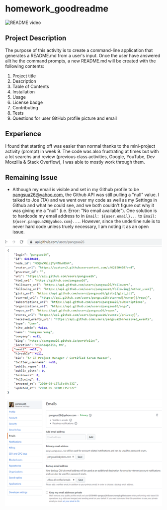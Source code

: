 # homework_goodreadme

![README video]()

## Project Description
The purpose of this activity is to create a command-line application that generates a README.md from a user's input. Once the user have answered allt he the command prompts, a new README.md will be created with the following contents:
1. Project title
2. Description
3. Table of Contents
4. Installation
5. Usage
6. License badge
7. Contributing
8. Tests
9. Questions for user GitHub profile picture and email

## Experience
I found that starting off was easier than normal thanks to the mini-project activity (prompt) in week 9. The code was also frustrating at times but with a lot searchs and review (previous class activities, Google, YouTube, Dev Moxzilla & Stack Overflow), I was able to mostly work through them.

## Remaining Issue
* Although my email is visible and set in my Github profile to be pangsua26@yahoo.com, the Github API was still pulling a "null" value. I talked to Joe (TA) and we went over my code as well as my Settings in Github and what he could see, and we both couldn't figure out why it was giving me a "null" (i.e. Error: "No email available"). One solution is to hardcode my email address to in `Email: ${user.email}...` to `Email: ${user.pangsua26@yahoo.com}...`. However, since the underline rule is to never hard code unless truely necessary, I am noting it as an open issue.

![Github API](./assets/githubApiEmail.png) ![Github Email Settings](./assets/githubEmail.png)
